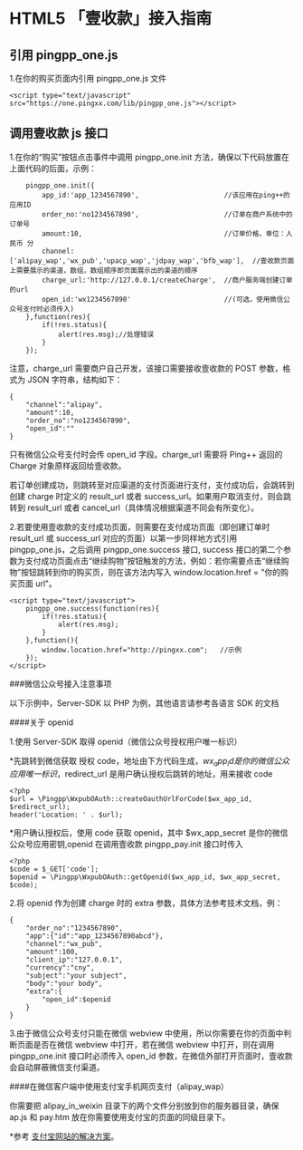 # HTML5 「壹收款」接入指南

## 引用 pingpp_one.js

1.在你的购买页面内引用 pingpp_one.js 文件

    <script type="text/javascript" src="https://one.pingxx.com/lib/pingpp_one.js"></script>

## 调用壹收款 js 接口

1.在你的“购买”按钮点击事件中调用 pingpp_one.init 方法，确保以下代码放置在上面代码的后面，示例：

        pingpp_one.init({
            app_id:'app_1234567890',                     //该应用在ping++的应用ID
            order_no:'no1234567890',                     //订单在商户系统中的订单号
            amount:10,                                   //订单价格，单位：人民币 分
            channel:['alipay_wap','wx_pub','upacp_wap','jdpay_wap','bfb_wap'],  //壹收款页面上需要展示的渠道，数组，数组顺序即页面展示出的渠道的顺序
            charge_url:'http://127.0.0.1/createCharge',  //商户服务端创建订单的url
            open_id:'wx1234567890'                       //(可选，使用微信公众号支付时必须传入)
        },function(res){
            if(!res.status){
                alert(res.msg);//处理错误
            }
        });

注意，charge_url 需要商户自己开发，该接口需要接收壹收款的 POST 参数，格式为 JSON 字符串，结构如下：

    {
        "channel":"alipay",
        "amount":10,
        "order_no":"no1234567890",
        "open_id":""
    }

只有微信公众号支付时会传 open_id 字段。charge_url 需要将 Ping++ 返回的 Charge 对象原样返回给壹收款。

若订单创建成功，则跳转至对应渠道的支付页面进行支付，支付成功后，会跳转到创建 charge 时定义的 result_url 或者 success_url。如果用户取消支付，则会跳转到 result_url 或者 cancel_url（具体情况根据渠道不同会有所变化）。

2.若要使用壹收款的支付成功页面，则需要在支付成功页面（即创建订单时 result_url 或 success_url 对应的页面）以第一步同样地方式引用 pingpp_one.js，之后调用 pingpp_one.success 接口, success 接口的第二个参数为支付成功页面点击“继续购物”按钮触发的方法，例如：若你需要点击“继续购物”按钮跳转到你的购买页，则在该方法内写入 window.location.href = "你的购买页面 url"。

    <script type="text/javascript">
        pingpp_one.success(function(res){
            if(!res.status){
                alert(res.msg);
            }
        },function(){
            window.location.href="http://pingxx.com";   //示例
        });
    </script>

###微信公众号接入注意事项

以下示例中，Server-SDK 以 PHP 为例，其他语言请参考各语言 SDK 的文档

####关于 openid

1.使用 Server-SDK 取得 openid（微信公众号授权用户唯一标识）

*先跳转到微信获取 授权 code，地址由下方代码生成，$wx_app_id 是你的微信公众应用唯一标识，$redirect_url 是用户确认授权后跳转的地址，用来接收 code

    <?php
    $url = \Pingpp\WxpubOAuth::createOauthUrlForCode($wx_app_id, $redirect_url);
    header('Location: ' . $url);

*用户确认授权后，使用 code 获取 openid，其中 $wx_app_secret 是你的微信公众号应用密钥,openid 在调用壹收款 pingpp_pay.init 接口时传入

    <?php
    $code = $_GET['code'];
    $openid = \Pingpp\WxpubOAuth::getOpenid($wx_app_id, $wx_app_secret, $code);

2.将 openid 作为创建 charge 时的 extra 参数，具体方法参考技术文档，例：

    {
        "order_no":"1234567890",
        "app":{"id":"app_1234567890abcd"},
        "channel":"wx_pub",
        "amount":100,
        "client_ip":"127.0.0.1",
        "currency":"cny",
        "subject":"your subject",
        "body":"your body",
        "extra":{
            "open_id":$openid
        }
    }

3.由于微信公众号支付只能在微信 webview 中使用，所以你需要在你的页面中判断页面是否在微信 webview 中打开，若在微信 webview 中打开，则在调用 pingpp_one.init 接口时必须传入 open_id 参数，在微信外部打开页面时，壹收款会自动屏蔽微信支付渠道。

####在微信客户端中使用支付宝手机网页支付（alipay_wap）

你需要把 alipay_in_weixin 目录下的两个文件分别放到你的服务器目录，确保 ap.js 和 pay.htm 放在你需要使用支付宝的页面的同级目录下。

*参考 [支付宝网站的解决方案](https://cshall.alipay.com/enterprise/help_detail.htm?help_id=524702)。

